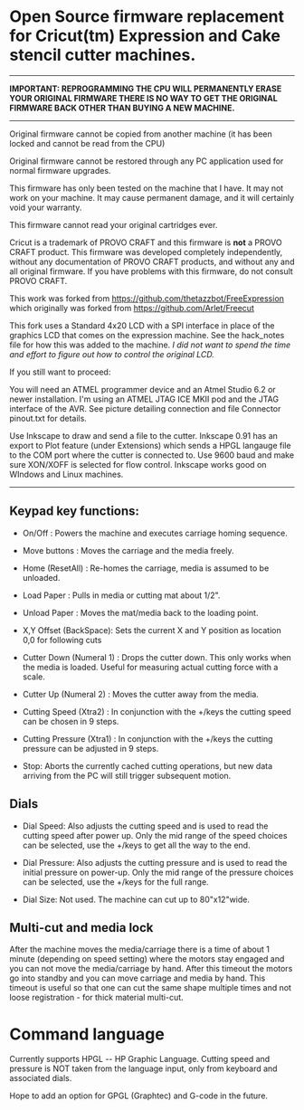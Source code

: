 # Open Source firmware replacement for Cricut(tm) Expression and Cake stencil cutter machines. #

----------

**IMPORTANT: REPROGRAMMING THE CPU WILL PERMANENTLY ERASE YOUR ORIGINAL FIRMWARE
THERE IS NO WAY TO GET THE ORIGINAL FIRMWARE BACK OTHER THAN BUYING A NEW MACHINE.** 

*******************************************************************************

Original firmware cannot be copied from another machine (it has been
locked and cannot be read from the CPU)

Original firmware cannot be restored through any PC application used for
normal firmware upgrades.

This firmware has only been tested on the machine that I have. It
may not work on your machine.  It may cause permanent damage, and it
will certainly void your warranty.

This firmware cannot read your original cartridges ever.

Cricut is a trademark of PROVO CRAFT and this firmware is **not** a PROVO CRAFT product. This firmware  was developed completely independently, without any documentation of PROVO CRAFT products, and without any and all original firmware. If you have problems with this firmware, do not consult PROVO CRAFT. 



This work was forked from https://github.com/thetazzbot/FreeExpression which originally was forked from https://github.com/Arlet/Freecut  

This fork uses a Standard 4x20 LCD with a SPI interface in place of the graphics LCD that comes on the expression machine. See the hack_notes file for how this was added to the machine. *I did not want to spend the time and effort to figure out how to control the original LCD.*


If you still want to proceed:

You will need an ATMEL programmer device and an Atmel Studio 6.2 or newer installation. I'm using an ATMEL JTAG ICE MKII pod and the JTAG interface of the AVR. See picture detailing connection and file Connector pinout.txt for details.

Use Inkscape to draw and send a file to the cutter.  Inkscape 0.91 has an export to Plot feature (under Extensions) which sends a HPGL langauge file to the COM port where the cutter is connected to. Use 9600 baud and  make sure XON/XOFF is selected for flow control. Inkscape works good on WIndows and Linux machines. 


----------


## Keypad key functions: ##

- On/Off : Powers the machine and executes carriage homing sequence.
- Move buttons : Moves the carriage and the media freely.
- Home (ResetAll) : Re-homes the carriage, media is assumed to be unloaded.
- Load Paper		 : Pulls in media or cutting mat about 1/2".
- Unload Paper	 : Moves the mat/media back to the loading point. 
- X,Y Offset (BackSpace): Sets the current X and Y position as location 0,0 for following cuts
- Cutter Down (Numeral 1) : Drops the cutter down. This only works when the media is loaded. Useful  for measuring actual cutting force with a scale.
- Cutter Up (Numeral 2)  : Moves the cutter away from the media.
- Cutting Speed	(Xtra2) : In conjunction with the +/keys the cutting speed can be chosen in 9 steps.
- Cutting Pressure (Xtra1) : In conjunction with the +/keys the cutting pressure can be adjusted in 9 steps.

- Stop: Aborts the currently cached cutting operations, but new data arriving from the PC will still trigger subsequent motion.

## Dials ##

- Dial Speed: 	Also adjusts the cutting speed and is used to read the cutting speed after power up. Only the mid range of the speed choices can be selected, use the +/keys to get all the way to the end.

- Dial Pressure: Also adjusts the cutting pressure and is used to read the initial pressure on power-up. Only the mid range of the pressure choices can be selected, use the +/keys for the full range.

- Dial Size:  Not used. The machine can cut up to 80"x12"wide.

## Multi-cut and media lock ##

After the machine moves the media/carriage there is a time of about 1 minute (depending on speed setting) where the motors stay engaged and you can not move the media/carriage by hand. After this timeout the motors go into standby and you can move carriage and media by hand. This timeout is useful so that one can cut the same shape multiple times and not loose registration - for thick material multi-cut.

# Command language #

Currently supports HPGL -- HP Graphic Language. Cutting speed and pressure is NOT taken from the language input, only from keyboard and associated dials.

Hope to add an option for GPGL (Graphtec) and G-code in the future. 


 

